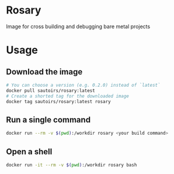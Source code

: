 # Rosary

Image for cross building and debugging bare metal projects

# Usage

## Download the image

```bash
# You can choose a version (e.g. 0.2.0) instead of `latest`
docker pull sautoirs/rosary:latest
# Create a shorted tag for the downloaded image
docker tag sautoirs/rosary:latest rosary
```

## Run a single command

```bash
docker run --rm -v $(pwd):/workdir rosary <your build command>
```

## Open a shell

```bash
docker run -it --rm -v $(pwd):/workdir rosary bash
```

